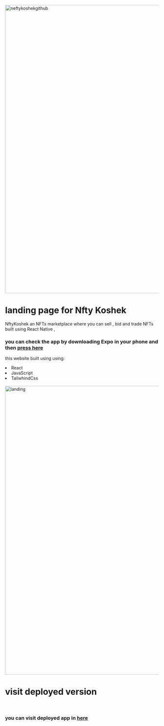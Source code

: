 <img width="945" alt="neftykoshekgithub" src="https://user-images.githubusercontent.com/26660809/165188060-9ff1a2e8-b518-4408-a9d3-47cc506fcd2a.png">

# landing page for Nfty Koshek 
NftyKoshek
an NFTs marketplace where you can sell , bid and trade NFTs built using React Native ,
<br/>
<h3>you can check the app by downloading Expo in your phone and then 
<a href="https://expo.dev/@theaminoz/Nftykoshek?serviceType=classic&distribution=expo-go" target="__blank" >press here</a>
  </h3>
  
this website built using  using:
<li>React</li>
<li>JavaScript</li>
<li>TailwhindCss</li>

<br/>
<img width="947" alt="landing" src="https://user-images.githubusercontent.com/26660809/165188236-f88ac2dc-2f0a-45c3-a19f-90f961f49393.png">

# visit deployed version 

<br>
<h3 > you can visit  deployed app in  
  <a href="https://neftykosheklandingpage.vercel.app/" target="__blank" > here</a>
  </h3>
